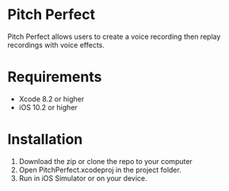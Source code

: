 # Pitch Perfect

Pitch Perfect allows users to create a voice recording then replay recordings with voice effects.

# Requirements
- Xcode 8.2 or higher
- iOS 10.2 or higher

# Installation

1. Download the zip or clone the repo to your computer
2. Open PitchPerfect.xcodeproj in the project folder.
3. Run in iOS Simulator or on your device.
